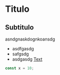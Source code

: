 # Titulo
## Subtitulo

asndgnaskdognkoansdg

- asdfgasdg
- safgsdg
- asdgasdg
[Text](www.google.com)

```javascript
const x = 10;
```
